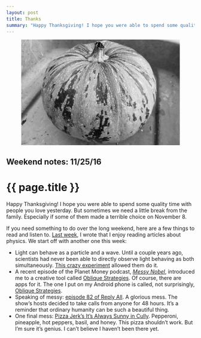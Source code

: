```yaml
---
layout: post
title: Thanks
summary: "Happy Thanksgiving! I hope you were able to spend some quality time with people you love yesterday."
---
```


<figure>
  <img src="/img/medium/1*uYZT2GvyUS16ZedNC2U7lA.jpeg">
</figure>

<h2 class="kicker">Weekend notes: 11/25/16</h2>

# {{ page.title }}

Happy Thanksgiving! I hope you were able to spend some quality time with people you love yesterday. But sometimes we need a little break from the family. Especially if some of them made a terrible choice on November 8.

If you need something to do over the long weekend, here are a few things to read and listen to. <a href="/2016/11/18/wtf/">Last week</a>, I wrote that I enjoy reading articles about physics. We start off with another one this week:

* Light can behave as a particle and a wave. Until a couple years ago, scientists had never been able to directly observe light behaving as both simultaneously. <a href="http://phys.org/news/2015-03-particle.html">This crazy experiment</a> allowed them do it.
* A recent episode of the Planet Money podcast, <a href="http://www.npr.org/sections/money/2016/11/18/502475485/episode-736-messy-nobel">*Messy Nobel*</a>, introduced me to a creative tool called <a href="https://en.wikipedia.org/wiki/Oblique_Strategies">Oblique Strategies</a>. Of course, there are apps for it. The one I put on my Android phone is called, not surprisingly, <a href="https://play.google.com/store/apps/details?id=com.shaunchurch.obliquestrategies&amp;hl=en">Oblique Strategies</a>.
* Speaking of messy: <a href="https://gimletmedia.com/episode/82-hello/">episode 82 of Reply All</a>. A glorious mess. The show’s hosts decided to take calls from anyone for 48 hours. It’s a reminder that ordinary humanity can be such a beautiful thing.
* One final mess: <a href="https://www.instagram.com/p/BNFsbeAAzLT/">Pizza Jerk’s It’s Always Sunny in Cully</a>. Pepperoni, pineapple, hot peppers, basil, and honey. This pizza shouldn’t work. But I’m sure it’s genius. I can’t believe I haven’t been there yet.
